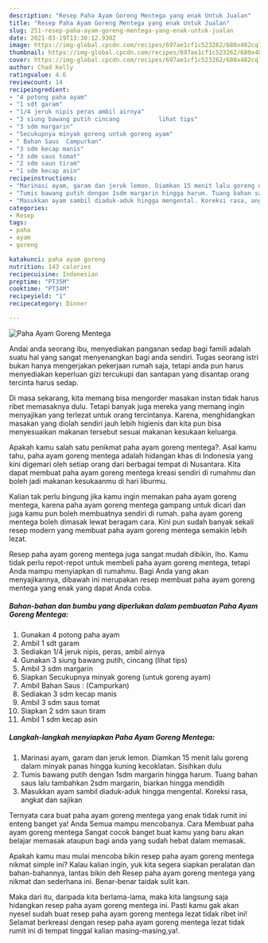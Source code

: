```yaml
---
description: "Resep Paha Ayam Goreng Mentega yang enak Untuk Jualan"
title: "Resep Paha Ayam Goreng Mentega yang enak Untuk Jualan"
slug: 251-resep-paha-ayam-goreng-mentega-yang-enak-untuk-jualan
date: 2021-03-19T13:30:12.930Z
image: https://img-global.cpcdn.com/recipes/697ae1cf1c523262/680x482cq70/paha-ayam-goreng-mentega-foto-resep-utama.jpg
thumbnail: https://img-global.cpcdn.com/recipes/697ae1cf1c523262/680x482cq70/paha-ayam-goreng-mentega-foto-resep-utama.jpg
cover: https://img-global.cpcdn.com/recipes/697ae1cf1c523262/680x482cq70/paha-ayam-goreng-mentega-foto-resep-utama.jpg
author: Chad Kelly
ratingvalue: 4.6
reviewcount: 14
recipeingredient:
- "4 potong paha ayam"
- "1 sdt garam"
- "1/4 jeruk nipis peras ambil airnya"
- "3 siung bawang putih cincang           lihat tips"
- "3 sdm margarin"
- "Secukupnya minyak goreng untuk goreng ayam"
- " Bahan Saus  Campurkan"
- "3 sdm kecap manis"
- "3 sdm saus tomat"
- "2 sdm saun tiram"
- "1 sdm kecap asin"
recipeinstructions:
- "Marinasi ayam, garam dan jeruk lemon. Diamkan 15 menit lalu goreng dalam minyak panas hingga kuning kecoklatan. Sisihkan dulu"
- "Tumis bawang putih dengan 1sdm margarin hingga harum. Tuang bahan saus lalu tambahkan 2sdm margarin, biarkan hingga mendidih"
- "Masukkan ayam sambil diaduk-aduk hingga mengental. Koreksi rasa, angkat dan sajikan"
categories:
- Resep
tags:
- paha
- ayam
- goreng

katakunci: paha ayam goreng 
nutrition: 143 calories
recipecuisine: Indonesian
preptime: "PT35M"
cooktime: "PT34M"
recipeyield: "1"
recipecategory: Dinner

---
```



![Paha Ayam Goreng Mentega](https://img-global.cpcdn.com/recipes/697ae1cf1c523262/680x482cq70/paha-ayam-goreng-mentega-foto-resep-utama.jpg)

Andai anda seorang ibu, menyediakan panganan sedap bagi famili adalah suatu hal yang sangat menyenangkan bagi anda sendiri. Tugas seorang istri bukan hanya mengerjakan pekerjaan rumah saja, tetapi anda pun harus menyediakan keperluan gizi tercukupi dan santapan yang disantap orang tercinta harus sedap.

Di masa  sekarang, kita memang bisa mengorder masakan instan tidak harus ribet memasaknya dulu. Tetapi banyak juga mereka yang memang ingin menyajikan yang terlezat untuk orang tercintanya. Karena, menghidangkan masakan yang diolah sendiri jauh lebih higienis dan kita pun bisa menyesuaikan makanan tersebut sesuai makanan kesukaan keluarga. 



Apakah kamu salah satu penikmat paha ayam goreng mentega?. Asal kamu tahu, paha ayam goreng mentega adalah hidangan khas di Indonesia yang kini digemari oleh setiap orang dari berbagai tempat di Nusantara. Kita dapat membuat paha ayam goreng mentega kreasi sendiri di rumahmu dan boleh jadi makanan kesukaanmu di hari liburmu.

Kalian tak perlu bingung jika kamu ingin memakan paha ayam goreng mentega, karena paha ayam goreng mentega gampang untuk dicari dan juga kamu pun boleh membuatnya sendiri di rumah. paha ayam goreng mentega boleh dimasak lewat beragam cara. Kini pun sudah banyak sekali resep modern yang membuat paha ayam goreng mentega semakin lebih lezat.

Resep paha ayam goreng mentega juga sangat mudah dibikin, lho. Kamu tidak perlu repot-repot untuk membeli paha ayam goreng mentega, tetapi Anda mampu menyiapkan di rumahmu. Bagi Anda yang akan menyajikannya, dibawah ini merupakan resep membuat paha ayam goreng mentega yang enak yang dapat Anda coba.

<!--inarticleads1-->

##### Bahan-bahan dan bumbu yang diperlukan dalam pembuatan Paha Ayam Goreng Mentega:

1. Gunakan 4 potong paha ayam
1. Ambil 1 sdt garam
1. Sediakan 1/4 jeruk nipis, peras, ambil airnya
1. Gunakan 3 siung bawang putih, cincang           (lihat tips)
1. Ambil 3 sdm margarin
1. Siapkan Secukupnya minyak goreng (untuk goreng ayam)
1. Ambil  Bahan Saus : (Campurkan)
1. Sediakan 3 sdm kecap manis
1. Ambil 3 sdm saus tomat
1. Siapkan 2 sdm saun tiram
1. Ambil 1 sdm kecap asin




<!--inarticleads2-->

##### Langkah-langkah menyiapkan Paha Ayam Goreng Mentega:

1. Marinasi ayam, garam dan jeruk lemon. Diamkan 15 menit lalu goreng dalam minyak panas hingga kuning kecoklatan. Sisihkan dulu
1. Tumis bawang putih dengan 1sdm margarin hingga harum. Tuang bahan saus lalu tambahkan 2sdm margarin, biarkan hingga mendidih
1. Masukkan ayam sambil diaduk-aduk hingga mengental. Koreksi rasa, angkat dan sajikan




Ternyata cara buat paha ayam goreng mentega yang enak tidak rumit ini enteng banget ya! Anda Semua mampu mencobanya. Cara Membuat paha ayam goreng mentega Sangat cocok banget buat kamu yang baru akan belajar memasak ataupun bagi anda yang sudah hebat dalam memasak.

Apakah kamu mau mulai mencoba bikin resep paha ayam goreng mentega nikmat simple ini? Kalau kalian ingin, yuk kita segera siapkan peralatan dan bahan-bahannya, lantas bikin deh Resep paha ayam goreng mentega yang nikmat dan sederhana ini. Benar-benar taidak sulit kan. 

Maka dari itu, daripada kita berlama-lama, maka kita langsung saja hidangkan resep paha ayam goreng mentega ini. Pasti kamu gak akan nyesel sudah buat resep paha ayam goreng mentega lezat tidak ribet ini! Selamat berkreasi dengan resep paha ayam goreng mentega lezat tidak rumit ini di tempat tinggal kalian masing-masing,ya!.


